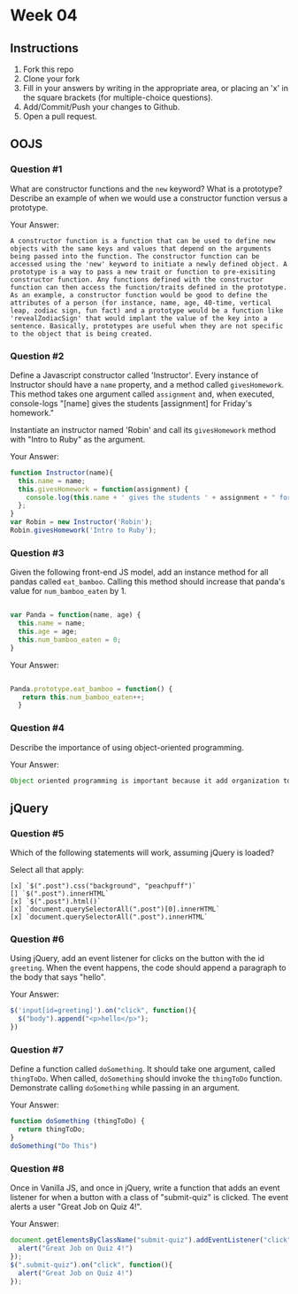# Week 04

## Instructions

1. Fork this repo
2. Clone your fork
3. Fill in your answers by writing in the appropriate area, or placing an 'x' in
the square brackets (for multiple-choice questions).
4. Add/Commit/Push your changes to Github.
5. Open a pull request.

## OOJS

### Question #1

What are constructor functions and the `new` keyword? What is a prototype? Describe an example of when we would use a constructor function versus a prototype.



Your Answer:
```text
A constructor function is a function that can be used to define new objects with the same keys and values that depend on the arguments being passed into the function. The constructor function can be accessed using the 'new' keyword to initiate a newly defined object. A prototype is a way to pass a new trait or function to pre-exisiting constructor function. Any functions defined with the constructor function can then access the function/traits defined in the prototype. As an example, a constructor function would be good to define the attributes of a person (for instance, name, age, 40-time, vertical leap, zodiac sign, fun fact) and a prototype would be a function like 'revealZodiacSign' that would implant the value of the key into a sentence. Basically, prototypes are useful when they are not specific to the object that is being created.
```

### Question #2

Define a Javascript constructor called 'Instructor'. Every instance of Instructor should have a `name` property, and a method called `givesHomework`. This method takes one argument called `assignment` and, when executed, console-logs "[name] gives the students [assignment] for Friday's homework."

Instantiate an instructor named 'Robin' and call its `givesHomework` method with "Intro to Ruby" as the argument.

Your Answer:

```js
function Instructor(name){
  this.name = name;
  this.givesHomework = function(assignment) {
    console.log(this.name + ' gives the students ' + assignment + " for Friday's homework")
  };
}
var Robin = new Instructor('Robin');
Robin.givesHomework('Intro to Ruby');


```
### Question #3

Given the following front-end JS model, add an instance method for all pandas called `eat_bamboo`. Calling this method should increase that panda's value for `num_bamboo_eaten` by 1.

```js

var Panda = function(name, age) {
  this.name = name;
  this.age = age;
  this.num_bamboo_eaten = 0;
}
```
Your Answer:
```js

Panda.prototype.eat_bamboo = function() {
   return this.num_bamboo_eaten++;
  }

```

### Question #4

Describe the importance of using object-oriented programming.

Your Answer:
```js
Object oriented programming is important because it add organization to a program and provides the ability to sanitize procedural code. It helps boil down code to more easily digestible chunks and helps direct functions to serve only a single purpose.
```

## jQuery

### Question #5

Which of the following statements will work, assuming jQuery is loaded?

Select all that apply:
```
[x] `$(".post").css("background", "peachpuff")`
[] `$(".post").innerHTML`
[x] `$(".post").html()`
[x] `document.querySelectorAll(".post")[0].innerHTML`
[x] `document.querySelectorAll(".post").innerHTML`
```

### Question #6

Using jQuery, add an event listener for clicks on the button with the id
`greeting`. When the event happens, the code should append a paragraph to the
body that says "hello".

Your Answer:
```js
$('input[id=greeting]').on("click", function(){
  $("body").append("<p>hello</p>");
})
```

### Question #7

Define a function called `doSomething`. It should take one argument, called
`thingToDo`. When called, `doSomething` should invoke the `thingToDo` function. Demonstrate calling `doSomething` while passing in an argument.

Your Answer:
```js
function doSomething (thingToDo) {
  return thingToDo;
}
doSomething("Do This")
```

### Question #8

Once in Vanilla JS, and once in jQuery, write a function that adds an event listener for when a button with a class of "submit-quiz" is clicked. The event alerts a user "Great Job on Quiz 4!".

Your Answer:
```js
document.getElementsByClassName("submit-quiz").addEventListener("click", function(){
  alert("Great Job on Quiz 4!")
});
$(".submit-quiz").on("click", function(){
  alert("Great Job on Quiz 4!")
});
```
